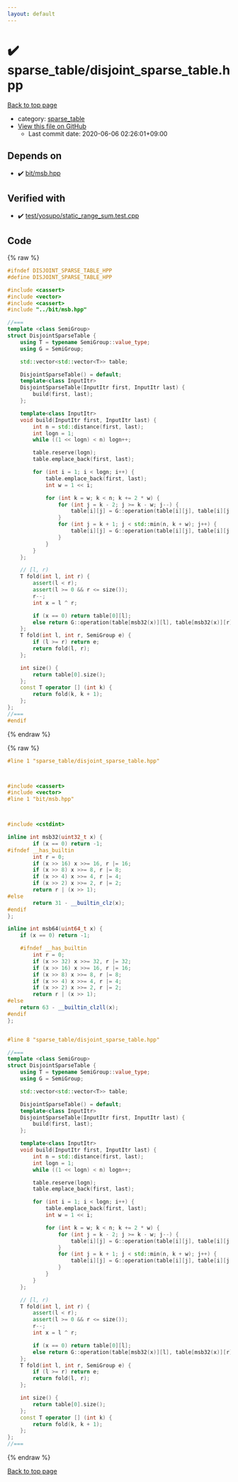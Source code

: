 ```yaml
---
layout: default
---
```


<!-- mathjax config similar to math.stackexchange -->
<script type="text/javascript" async
  src="https://cdnjs.cloudflare.com/ajax/libs/mathjax/2.7.5/MathJax.js?config=TeX-MML-AM_CHTML">
</script>
<script type="text/x-mathjax-config">
  MathJax.Hub.Config({
    TeX: { equationNumbers: { autoNumber: "AMS" }},
    tex2jax: {
      inlineMath: [ ['$','$'] ],
      processEscapes: true
    },
    "HTML-CSS": { matchFontHeight: false },
    displayAlign: "left",
    displayIndent: "2em"
  });
</script>

<script type="text/javascript" src="https://cdnjs.cloudflare.com/ajax/libs/jquery/3.4.1/jquery.min.js"></script>
<script src="https://cdn.jsdelivr.net/npm/jquery-balloon-js@1.1.2/jquery.balloon.min.js" integrity="sha256-ZEYs9VrgAeNuPvs15E39OsyOJaIkXEEt10fzxJ20+2I=" crossorigin="anonymous"></script>
<script type="text/javascript" src="../../assets/js/copy-button.js"></script>
<link rel="stylesheet" href="../../assets/css/copy-button.css" />


# :heavy_check_mark: sparse_table/disjoint_sparse_table.hpp

<a href="../../index.html">Back to top page</a>

* category: <a href="../../index.html#cb323a14df0a258a78d4acbe3d02dfda">sparse_table</a>
* <a href="{{ site.github.repository_url }}/blob/master/sparse_table/disjoint_sparse_table.hpp">View this file on GitHub</a>
    - Last commit date: 2020-06-06 02:26:01+09:00




## Depends on

* :heavy_check_mark: <a href="../bit/msb.hpp.html">bit/msb.hpp</a>


## Verified with

* :heavy_check_mark: <a href="../../verify/test/yosupo/static_range_sum.test.cpp.html">test/yosupo/static_range_sum.test.cpp</a>


## Code

<a id="unbundled"></a>
{% raw %}
```cpp
#ifndef DISJOINT_SPARSE_TABLE_HPP
#define DISJOINT_SPARSE_TABLE_HPP

#include <cassert>
#include <vector>
#include <cassert>
#include "../bit/msb.hpp"

//===
template <class SemiGroup>
struct DisjointSparseTable {
    using T = typename SemiGroup::value_type;
    using G = SemiGroup;

    std::vector<std::vector<T>> table;

    DisjointSparseTable() = default;
    template<class InputItr>
    DisjointSparseTable(InputItr first, InputItr last) {
        build(first, last);
    };

    template<class InputItr>
    void build(InputItr first, InputItr last) {
        int n = std::distance(first, last);
        int logn = 1;
        while ((1 << logn) < n) logn++;

        table.reserve(logn);
        table.emplace_back(first, last);

        for (int i = 1; i < logn; i++) {
            table.emplace_back(first, last);
            int w = 1 << i;

            for (int k = w; k < n; k += 2 * w) {
                for (int j = k - 2; j >= k - w; j--) {
                    table[i][j] = G::operation(table[i][j], table[i][j + 1]);
                }
                for (int j = k + 1; j < std::min(n, k + w); j++) {
                    table[i][j] = G::operation(table[i][j], table[i][j - 1]);
                }
            }
        }
    };

    // [l, r)
    T fold(int l, int r) {
        assert(l < r);
        assert(l >= 0 && r <= size());
        r--;
        int x = l ^ r;

        if (x == 0) return table[0][l];
        else return G::operation(table[msb32(x)][l], table[msb32(x)][r]);
    };
    T fold(int l, int r, SemiGroup e) {
        if (l >= r) return e;
        return fold(l, r);
    };

    int size() {
        return table[0].size();
    };
    const T operator [] (int k) {
        return fold(k, k + 1);
    };
};
//===
#endif
```
{% endraw %}

<a id="bundled"></a>
{% raw %}
```cpp
#line 1 "sparse_table/disjoint_sparse_table.hpp"



#include <cassert>
#include <vector>
#line 1 "bit/msb.hpp"



#include <cstdint>

inline int msb32(uint32_t x) {
        if (x == 0) return -1;
#ifndef __has_builtin
        int r = 0;
        if (x >> 16) x >>= 16, r |= 16;
        if (x >> 8) x >>= 8, r |= 8;
        if (x >> 4) x >>= 4, r |= 4;
        if (x >> 2) x >>= 2, r |= 2;
        return r | (x >> 1);
#else
        return 31 - __builtin_clz(x);
#endif
};

inline int msb64(uint64_t x) {
    if (x == 0) return -1;

    #ifndef __has_builtin
        int r = 0;
        if (x >> 32) x >>= 32, r |= 32;
        if (x >> 16) x >>= 16, r |= 16;
        if (x >> 8) x >>= 8, r |= 8;
        if (x >> 4) x >>= 4, r |= 4;
        if (x >> 2) x >>= 2, r |= 2;
        return r | (x >> 1);
#else
    return 63 - __builtin_clzll(x);
#endif
};


#line 8 "sparse_table/disjoint_sparse_table.hpp"

//===
template <class SemiGroup>
struct DisjointSparseTable {
    using T = typename SemiGroup::value_type;
    using G = SemiGroup;

    std::vector<std::vector<T>> table;

    DisjointSparseTable() = default;
    template<class InputItr>
    DisjointSparseTable(InputItr first, InputItr last) {
        build(first, last);
    };

    template<class InputItr>
    void build(InputItr first, InputItr last) {
        int n = std::distance(first, last);
        int logn = 1;
        while ((1 << logn) < n) logn++;

        table.reserve(logn);
        table.emplace_back(first, last);

        for (int i = 1; i < logn; i++) {
            table.emplace_back(first, last);
            int w = 1 << i;

            for (int k = w; k < n; k += 2 * w) {
                for (int j = k - 2; j >= k - w; j--) {
                    table[i][j] = G::operation(table[i][j], table[i][j + 1]);
                }
                for (int j = k + 1; j < std::min(n, k + w); j++) {
                    table[i][j] = G::operation(table[i][j], table[i][j - 1]);
                }
            }
        }
    };

    // [l, r)
    T fold(int l, int r) {
        assert(l < r);
        assert(l >= 0 && r <= size());
        r--;
        int x = l ^ r;

        if (x == 0) return table[0][l];
        else return G::operation(table[msb32(x)][l], table[msb32(x)][r]);
    };
    T fold(int l, int r, SemiGroup e) {
        if (l >= r) return e;
        return fold(l, r);
    };

    int size() {
        return table[0].size();
    };
    const T operator [] (int k) {
        return fold(k, k + 1);
    };
};
//===


```
{% endraw %}

<a href="../../index.html">Back to top page</a>

